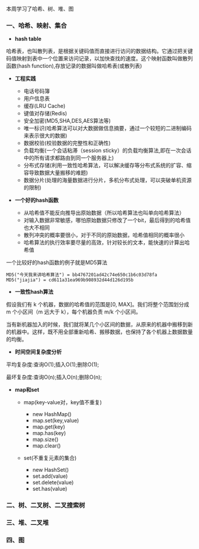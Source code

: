 本周学习了哈希、树、堆、图

### 一、哈希、映射、集合

- **hash table**

哈希表，也叫散列表，是根据关键码值而直接进行访问的数据结构。它通过把关键码值映射到表中一个位置来访问记录，以加快查找的速度。这个映射函数叫做散列函数(hash function),存放记录的数据叫做哈希表(或散列表)

- **工程实践**
    * 电话号码簿
    * 用户信息表
    * 缓存(LRU Cache)
    * 键值对存储(Redis)
    * 安全加密(MD5,SHA,DES,AES算法等)
    * 唯一标识(哈希算法可以对大数据做信息摘要，通过一个较短的二进制编码来表示很大的数据)
    * 数据校验(校验数据的完整性和正确性)
    * 负载均衡(一个会话粘滞（session sticky）的负载均衡算法,即在一次会话中的所有请求都路由到同一个服务器上)
    * 分布式存储(利用一致性哈希算法，可以解决缓存等分布式系统的扩容、缩容导致数据大量搬移的难题)
    * 数据分片(处理的海量数据进行分片，多机分布式处理，可以突破单机资源的限制)

- **一个好的hash函数**
    * 从哈希值不能反向推导出原始数据（所以哈希算法也叫单向哈希算法）
    * 对输入数据非常敏感，哪怕原始数据只修改了一个bit，最后得到的哈希值也大不相同
    * 散列冲突的概率要很小，对于不同的原始数据，哈希值相同的概率很小
    * 哈希算法的执行效率要尽量的高效，针对较长的文本，能快速的计算出哈希值
    
一个比较好的hash函数的例子就是MD5算法
```
MD5("今天我来讲哈希算法") = bb4767201ad42c74e650c1b6c03d78fa
MD5("jiajia") = cd611a31ea969b908932d44d126d195b
```
- **一致性hash算法**

假设我们有 k 个机器，数据的哈希值的范围是[0, MAX]。我们将整个范围划分成 m 个小区间（m 远大于 k），每个机器负责 m/k 个小区间。

当有新机器加入的时候，我们就将某几个小区间的数据，从原来的机器中搬移到新的机器中。这样，既不用全部重新哈希、搬移数据，也保持了各个机器上数据数量的均衡。

- **时间空间复杂度分析**

平均复杂度:查询O(1);插入O(1);删除O(1);

最坏复杂度:查询O(n);插入O(n);删除O(n);

- **map和set**
    * map(key-value对，key值不重复)
        + new HashMap()
        + map.set(key,value)
        + map.get(key)
        + map.has(key)
        + map.size()
        + map.clear()

    * set(不重复元素的集合)
        + new HashSet()
        + set.add(value)
        + set.delete(value)
        + set.has(value)
        
### 二、树、二叉树、二叉搜索树


### 三、堆、二叉堆


### 四、图


